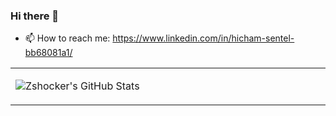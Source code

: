 ### Hi there 👋
- 📫 How to reach me: https://www.linkedin.com/in/hicham-sentel-bb68081a1/
<table width="800px">
<tr>

<td valign="top" width="40%">
  
![Zshocker's GitHub Stats](https://github-readme-stats.vercel.app/api?username=Zshocker&show_icons=true&hide_border=true&icon_color=586069&title_color=a0a9af)

</td>
<!--
**Zshocker/Zshocker** is a ✨ _special_ ✨ repository because its `README.md` (this file) appears on your GitHub profile.

Here are some ideas to get you started:

- 🌱 I’m currently learning .NET
- 🔭 I’m currently working on 3 new Websites and a Game
- 👯 I’m looking to collaborate on ...
- 🤔 I’m looking for help with ...
- 💬 Ask me about ...
- 😄 Pronouns: ...
- ⚡ Fun fact: ...
-->
